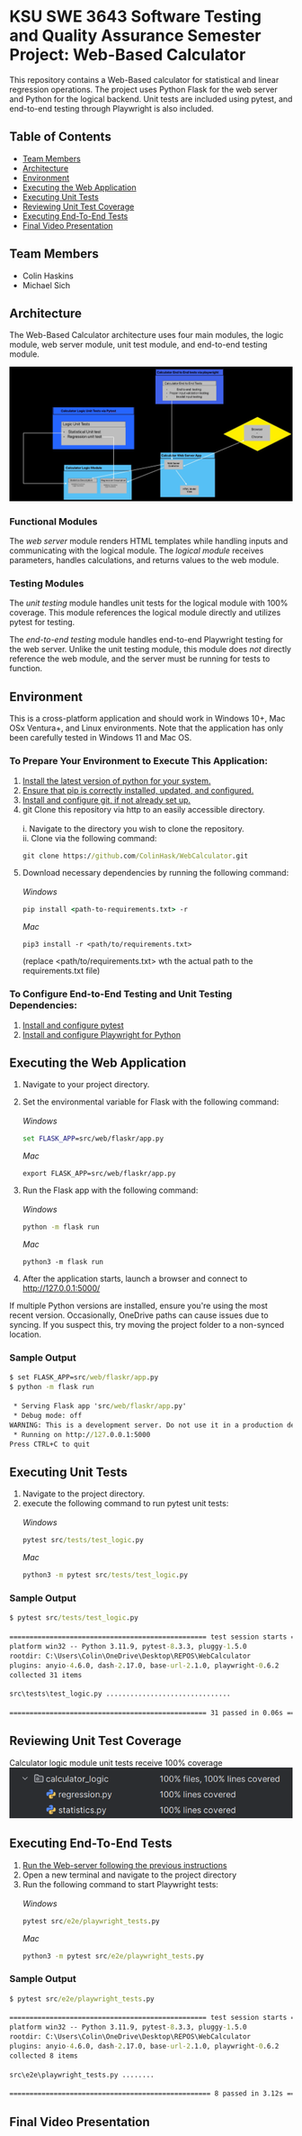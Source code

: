 # KSU SWE 3643 Software Testing and Quality Assurance Semester Project: Web-Based Calculator

This repository contains a Web-Based calculator for statistical and linear regression operations.
The project uses Python Flask for the web server and Python for the logical backend.
Unit tests are included using pytest, and end-to-end testing through Playwright is also included.

## Table of Contents
- [Team Members](#team-members)
- [Architecture](#Architecture)
- [Environment](#environment)
- [Executing the Web Application](#executing-the-web-application)
- [Executing Unit Tests](#executing-unit-tests)
- [Reviewing Unit Test Coverage](#reviewing-unit-test-coverage)
- [Executing End-To-End Tests](#executing-end-to-end-tests)
- [Final Video Presentation](#final-video-presentation)

## Team Members
 - Colin Haskins
 - Michael Sich

## Architecture
The Web-Based Calculator architecture uses four main modules, the logic module, web server module, unit test module, and
end-to-end testing module. 

![Diagram1.png](README.assets/Diagram1.png)

### Functional Modules
The *web server* module renders HTML templates while handling inputs and communicating with the logical module.
The *logical module* receives parameters, handles calculations, and returns values to the web module.

### Testing Modules
The *unit testing* module handles unit tests for the logical module with 100% coverage.
This module references the logical module directly and utilizes pytest for testing. 

The *end-to-end testing* module handles end-to-end Playwright testing for the web server.
Unlike the unit testing module, this module does *not* directly reference the web module, and the server must be running
for tests to function.

## Environment

This is a cross-platform application and should work in Windows 10+, Mac OSx Ventura+, and Linux environments. Note that
the application has only been carefully tested in Windows 11 and Mac OS.

### To Prepare Your Environment to Execute This Application:
 1. [Install the latest version of python for your system.](https://www.python.org/downloads/)
 2. [Ensure that pip is correctly installed, updated, and configured.](https://www.datacamp.com/tutorial/pip-upgrade-python)
 3. [Install and configure git, if not already set up.](https://git-scm.com/book/en/v2/Getting-Started-Installing-Git)
4. git Clone this repository via http to an easily accessible directory. <br>
   <br>i. Navigate to the directory you wish to clone the repository. 
   <br>ii. Clone via the following command:
    ```cmd
    git clone https://github.com/ColinHask/WebCalculator.git
    ```
 5. Download necessary dependencies by running the following command:
    <br><br>*Windows*
    ```cmd
    pip install <path-to-requirements.txt> -r 
    ```
    *Mac*
    ```terminal
    pip3 install -r <path/to/requirements.txt>
    ```
    (replace <path/to/requirements.txt> wth the actual path to the requirements.txt file)
### To Configure End-to-End Testing and Unit Testing Dependencies:
  1. [Install and configure pytest](https://docs.pytest.org/en/stable/getting-started.html)
  2. [Install and configure Playwright for Python](https://playwright.dev/python/docs/intro)

## Executing the Web Application

 1. Navigate to your project directory.
 2. Set the environmental variable for Flask with the following command:
    <br><br>*Windows*
    ```cmd
    set FLASK_APP=src/web/flaskr/app.py
    ```
    *Mac*
    ```terminal
    export FLASK_APP=src/web/flaskr/app.py
    ```
    
 3. Run the Flask app with the following command:
    <br><br>*Windows*
    ```cmd
    python -m flask run
    ```
    *Mac*
    ```terminal
    python3 -m flask run
    ```
 4.  After the application starts, launch a browser and connect to http://127.0.0.1:5000/  

If multiple Python versions are installed, ensure you're using the most recent version.
Occasionally, OneDrive paths can cause issues due to syncing. If you suspect this, try moving the project folder to a
non-synced location.

### Sample Output
```cmd
$ set FLASK_APP=src/web/flaskr/app.py
$ python -m flask run

 * Serving Flask app 'src/web/flaskr/app.py'
 * Debug mode: off
WARNING: This is a development server. Do not use it in a production deployment. Use a production WSGI server instead.
 * Running on http://127.0.0.1:5000
Press CTRL+C to quit
```

## Executing Unit Tests

 1. Navigate to the project directory.
 2. execute the following command to run pytest unit tests:
    <br><br>*Windows*
    ```cmd
    pytest src/tests/test_logic.py
    ```
    *Mac*
    ```cmd
    python3 -m pytest src/tests/test_logic.py
    ```

### Sample Output
```cmd
$ pytest src/tests/test_logic.py

================================================= test session starts =================================================
platform win32 -- Python 3.11.9, pytest-8.3.3, pluggy-1.5.0
rootdir: C:\Users\Colin\OneDrive\Desktop\REPOS\WebCalculator
plugins: anyio-4.6.0, dash-2.17.0, base-url-2.1.0, playwright-0.6.2
collected 31 items

src\tests\test_logic.py ...............................                                                          [100%]

================================================= 31 passed in 0.06s ==================================================
```

## Reviewing Unit Test Coverage

Calculator logic module unit tests receive 100% coverage<br>
![coverage1.png](README.assets/coverage1.png)

## Executing End-To-End Tests

 1. [Run the Web-server following the previous instructions](#executing-the-web-application)
 2. Open a new terminal and navigate to the project directory
 3. Run the following command to start Playwright tests:
    <br><br>*Windows*
    ```cmd
    pytest src/e2e/playwright_tests.py
    ```
    *Mac*
    ```cmd
    python3 -m pytest src/e2e/playwright_tests.py
    ```
### Sample Output

```cmd
$ pytest src/e2e/playwright_tests.py

================================================= test session starts =================================================
platform win32 -- Python 3.11.9, pytest-8.3.3, pluggy-1.5.0
rootdir: C:\Users\Colin\OneDrive\Desktop\REPOS\WebCalculator
plugins: anyio-4.6.0, dash-2.17.0, base-url-2.1.0, playwright-0.6.2
collected 8 items

src\e2e\playwright_tests.py ........                                                                             [100%]

================================================== 8 passed in 3.12s ==================================================
```

## Final Video Presentation